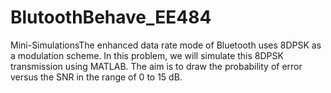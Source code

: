 # BlutoothBehave_EE484
Mini-SimulationsThe  enhanced  data  rate  mode  of  Bluetooth  uses  8DPSK  as  a  modulation  scheme.  In  this problem, we will simulate this 8DPSK transmission using MATLAB. The aim is to draw the probability of error versus the SNR in the range of 0 to 15 dB.
